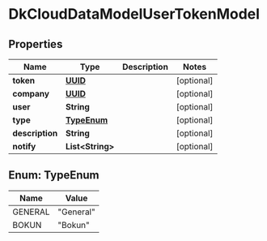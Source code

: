 
# DkCloudDataModelUserTokenModel

## Properties
Name | Type | Description | Notes
------------ | ------------- | ------------- | -------------
**token** | [**UUID**](UUID.md) |  |  [optional]
**company** | [**UUID**](UUID.md) |  |  [optional]
**user** | **String** |  |  [optional]
**type** | [**TypeEnum**](#TypeEnum) |  |  [optional]
**description** | **String** |  |  [optional]
**notify** | **List&lt;String&gt;** |  |  [optional]


<a name="TypeEnum"></a>
## Enum: TypeEnum
Name | Value
---- | -----
GENERAL | &quot;General&quot;
BOKUN | &quot;Bokun&quot;



